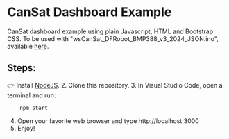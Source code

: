 # CanSat Dashboard Example

CanSat dashboard example using plain Javascript, HTML and Bootstrap CSS.
To be used with "wsCanSat_DFRobot_BMP388_v3_2024_JSON.ino", available [here](https://cansat.duartecota.com/codigos.html).

## Steps:

:point_right: Install [NodeJS](https://nodejs.org/en).
2. Clone this repository.
3. In Visual Studio Code, open a terminal and run:
```
    npm start
```
4. Open your favorite web browser and type http://localhost:3000
5. Enjoy!
